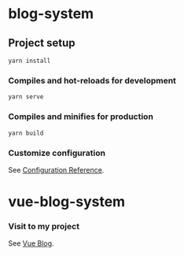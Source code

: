# blog-system

## Project setup
```
yarn install
```

### Compiles and hot-reloads for development
```
yarn serve
```

### Compiles and minifies for production
```
yarn build
```

### Customize configuration
See [Configuration Reference](https://cli.vuejs.org/config/).
# vue-blog-system

### Visit to my project
See [Vue Blog](https://minkhant9411.github.io/vue-blog-system/).

